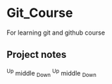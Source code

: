 # Git_Course
For learning git and github course
## Project notes
<sup>Up</sup> middle	<sub>Down</sub>	
<sup>Up</sup> middle	<sub>Down</sub>	
